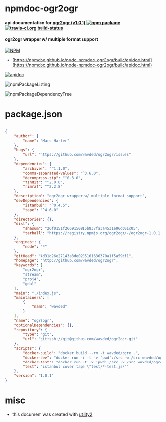 # npmdoc-ogr2ogr

#### api documentation for  [ogr2ogr (v1.0.1)](http://github.com/wavded/ogr2ogr)  [![npm package](https://img.shields.io/npm/v/npmdoc-ogr2ogr.svg?style=flat-square)](https://www.npmjs.org/package/npmdoc-ogr2ogr) [![travis-ci.org build-status](https://api.travis-ci.org/npmdoc/node-npmdoc-ogr2ogr.svg)](https://travis-ci.org/npmdoc/node-npmdoc-ogr2ogr)

#### ogr2ogr wrapper w/ multiple format support

[![NPM](https://nodei.co/npm/ogr2ogr.png?downloads=true&downloadRank=true&stars=true)](https://www.npmjs.com/package/ogr2ogr)

- [https://npmdoc.github.io/node-npmdoc-ogr2ogr/build/apidoc.html](https://npmdoc.github.io/node-npmdoc-ogr2ogr/build/apidoc.html)

[![apidoc](https://npmdoc.github.io/node-npmdoc-ogr2ogr/build/screenCapture.buildCi.browser.%252Ftmp%252Fbuild%252Fapidoc.html.png)](https://npmdoc.github.io/node-npmdoc-ogr2ogr/build/apidoc.html)

![npmPackageListing](https://npmdoc.github.io/node-npmdoc-ogr2ogr/build/screenCapture.npmPackageListing.svg)

![npmPackageDependencyTree](https://npmdoc.github.io/node-npmdoc-ogr2ogr/build/screenCapture.npmPackageDependencyTree.svg)



# package.json

```json

{
    "author": {
        "name": "Marc Harter"
    },
    "bugs": {
        "url": "https://github.com/wavded/ogr2ogr/issues"
    },
    "dependencies": {
        "archiver": "^1.1.0",
        "comma-separated-values": "^3.6.0",
        "decompress-zip": "^0.3.0",
        "findit": "^2.0.0",
        "rimraf": "^2.2.8"
    },
    "description": "ogr2ogr wrapper w/ multiple format support",
    "devDependencies": {
        "istanbul": "^0.4.5",
        "tape": "^4.6.0"
    },
    "directories": {},
    "dist": {
        "shasum": "26f0151f2669150815b837fa3a4531e06d501c05",
        "tarball": "https://registry.npmjs.org/ogr2ogr/-/ogr2ogr-1.0.1.tgz"
    },
    "engines": {
        "node": "*"
    },
    "gitHead": "4d31d26e27143a3de0205161636370a1f5a59bf1",
    "homepage": "http://github.com/wavded/ogr2ogr",
    "keywords": [
        "ogr2ogr",
        "stream",
        "proj4",
        "gdal"
    ],
    "main": "./index.js",
    "maintainers": [
        {
            "name": "wavded"
        }
    ],
    "name": "ogr2ogr",
    "optionalDependencies": {},
    "repository": {
        "type": "git",
        "url": "git+ssh://git@github.com/wavded/ogr2ogr.git"
    },
    "scripts": {
        "docker-build": "docker build --rm -t wavded/ogre .",
        "docker-dev": "docker run -i -t -v 'pwd':/src -w /src wavded/ogre /bin/bash",
        "docker-test": "docker run -t -v 'pwd':/src -w /src wavded/ogre npm test",
        "test": "istanbul cover tape \"test/*-test.js\""
    },
    "version": "1.0.1"
}
```



# misc
- this document was created with [utility2](https://github.com/kaizhu256/node-utility2)
